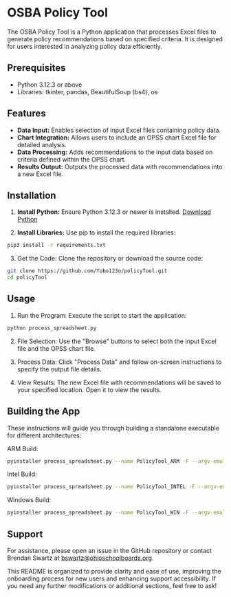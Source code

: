 # OSBA Policy Tool

The OSBA Policy Tool is a Python application that processes Excel files to generate policy recommendations based on specified criteria. It is designed for users interested in analyzing policy data efficiently.

## Prerequisites

- Python 3.12.3 or above
- Libraries: tkinter, pandas, BeautifulSoup (bs4), os

## Features

- **Data Input:** Enables selection of input Excel files containing policy data.
- **Chart Integration:** Allows users to include an OPSS chart Excel file for detailed analysis.
- **Data Processing:** Adds recommendations to the input data based on criteria defined within the OPSS chart.
- **Results Output:** Outputs the processed data with recommendations into a new Excel file.

## Installation

1. **Install Python:** Ensure Python 3.12.3 or newer is installed. [Download Python](https://www.python.org/downloads/)

2. **Install Libraries:** Use pip to install the required libraries:
```bash
pip3 install -r requirements.txt
```
3. Get the Code: Clone the repository or download the source code:
```bash
git clone https://github.com/Yobo123o/policyTool.git
cd policyTool
```
## Usage
1. Run the Program: Execute the script to start the application:
```bash
python process_spreadsheet.py
```
2. File Selection: Use the "Browse" buttons to select both the input Excel file and the OPSS chart file. 

3. Process Data: Click "Process Data" and follow on-screen instructions to specify the output file details.

4. View Results: The new Excel file with recommendations will be saved to your specified location. Open it to view the results.

## Building the App
These instructions will guide you through building a standalone executable for different architectures:

ARM Build:
```bash
pyinstaller process_spreadsheet.py --name PolicyTool_ARM -F --argv-emulation
```
Intel Build:
```bash
pyinstaller process_spreadsheet.py --name PolicyTool_INTEL -F --argv-emulation
```
Windows Build:
```bash
pyinstaller process_spreadsheet.py --name PolicyTool_WIN -F --argv-emulation
```
## Support
For assistance, please open an issue in the GitHub repository or contact Brendan Swartz at bswartz@ohioschoolboards.org.

This README is organized to provide clarity and ease of use, improving the onboarding process for new users and enhancing support accessibility. If you need any further modifications or additional sections, feel free to ask!
